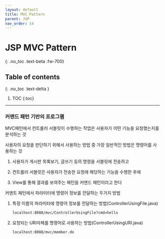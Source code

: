 ```yaml
---
layout: default
title: MVC Pattern
parent: JSP
nav_order: 14
---
```


# JSP MVC Pattern
{: .no_toc .text-beta .fw-700}

## Table of contents
{: .no_toc .text-delta }

1. TOC
{:toc}

---

### 커맨드 패턴 기반의 프로그램

MVC패턴에서 컨트롤러 서블릿이 수행하는 작업은 사용자가 어떤 기능을 요청했는지를 분석하는 것

사용자의 요청을 판단하기 위해서 사용하는 방법 중 가장 일반적인 방법은 명령어를 사용하는 것

1. 사용자가 게시판 목록보기, 글쓰기 등의 명령을 서블릿에 전송하고 

2. 컨트롤러 서블릿은 사용자가 전송한 요청에 해당하는 기능을 수행한 후에

3. View를 통해 결과를 보여주는 패턴을 커맨드 패턴이라고 한다


커멘트 패턴에서 파라미터에 명령어 정보를 전달하는 두가지 방법

1. 특정 이름의 파라미터에 명령어 정보를 전달하는 방법(ControllerUsingFile.java)

	```jsp
	localhost:8088/mvc/ControllerUsingFile?cmd=hello
	```

2. 요청되는 URI자체를 명령어로 사용하는 방법(ControllerUsingURI.java)

    ```jsp
    localhost:8088/mvc/member.do
    ```
    

